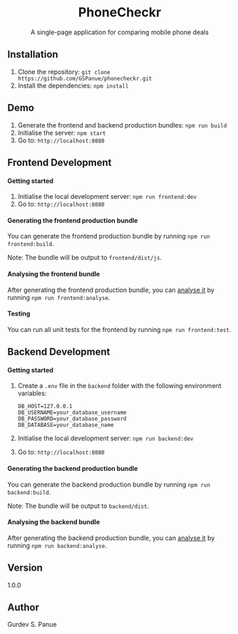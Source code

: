 <h1 align="center">PhoneCheckr</h1>

<div align="center">
A single-page application for comparing mobile phone deals
</div>

## Installation

1. Clone the repository: ``git clone https://github.com/GSPanue/phonecheckr.git``
2. Install the dependencies: ``npm install``

## Demo

1. Generate the frontend and backend production bundles: ``npm run build``
2. Initialise the server: ``npm start``
3. Go to: ``http://localhost:8080``

## Frontend Development

#### Getting started

1. Initialise the local development server: ``npm run frontend:dev``
2. Go to: ``http://localhost:8080``

#### Generating the frontend production bundle

You can generate the frontend production bundle by running ``npm run frontend:build``.

Note: The bundle will be output to ``frontend/dist/js``.

#### Analysing the frontend bundle

After generating the frontend production bundle, you can [analyse it](https://github.com/webpack-contrib/webpack-bundle-analyzer#webpack-bundle-analyzer) by running ``npm run frontend:analyse``.

#### Testing

You can run all unit tests for the frontend by running ``npm run frontend:test``.

## Backend Development

#### Getting started

1. Create a ``.env`` file in the ``backend`` folder with the following environment variables:

    ```
    DB_HOST=127.0.0.1
    DB_USERNAME=your_database_username
    DB_PASSWORD=your_database_password
    DB_DATABASE=your_database_name
    ```

2. Initialise the local development server: ``npm run backend:dev``
3. Go to: ``http://localhost:8080``

#### Generating the backend production bundle

You can generate the backend production bundle by running ``npm run backend:build``.

Note: The bundle will be output to ``backend/dist``.

#### Analysing the backend bundle

After generating the backend production bundle, you can [analyse it](https://github.com/webpack-contrib/webpack-bundle-analyzer#webpack-bundle-analyzer) by running ``npm run backend:analyse``.

## Version

1.0.0

## Author

Gurdev S. Panue
